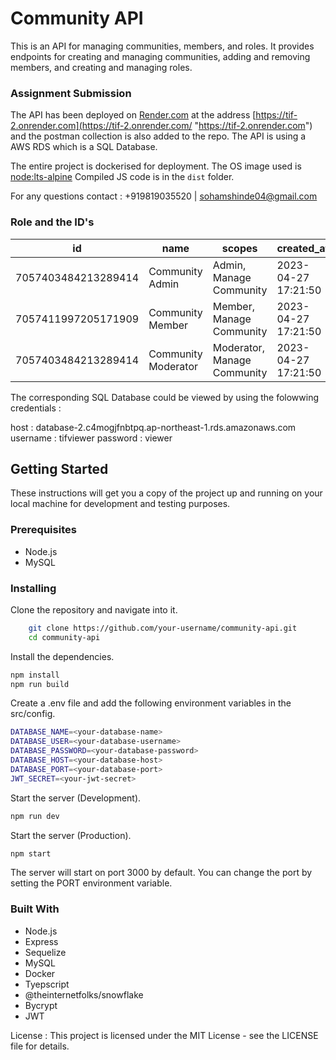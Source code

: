 
# Community API
This is an API for managing communities, members, and roles. It provides endpoints for creating and managing communities, adding and removing members, and creating and managing roles.

### Assignment Submission
The API has been deployed on [Render.com](https://render.com/ "Render.com") at the address [https://tif-2.onrender.com](https://tif-2.onrender.com/ "https://tif-2.onrender.com")  and the postman collection is also added to the repo. The API is using a AWS RDS which is a SQL Database. 

The entire project is dockerised for deployment. The OS image used is [node:lts-alpine](https://hub.docker.com/_/node)
Compiled JS code is in the `dist` folder.

For any questions contact : +919819035520 | sohamshinde04@gmail.com

### Role and the ID's
| id|name|scopes|created_at|updated_at
|--|--|--|--|--|
|  7057403484213289414| Community Admin |Admin, Manage Community  | 2023-04-27 17:21:50 | 2023-04-27 17:21:50 |
|  7057411997205171909| Community Member|Member, Manage Community  | 2023-04-27 17:21:50 | 2023-04-27 17:21:50 |
|  7057403484213289414| Community Moderator|Moderator, Manage Community  | 2023-04-27 17:21:50 | 2023-04-27 17:21:50 |

The corresponding SQL Database could be viewed by using the folowwing credentials : 

host : database-2.c4mogjfnbtpq.ap-northeast-1.rds.amazonaws.com
username : tifviewer
password : viewer


## Getting Started
These instructions will get you a copy of the project up and running on your local machine for development and testing purposes.

### Prerequisites
- Node.js
- MySQL
### Installing
Clone the repository and navigate into it.

```bash
    git clone https://github.com/your-username/community-api.git
    cd community-api
```
Install the dependencies.
```bash
npm install
npm run build
```
Create a .env file and add the following environment variables in the src/config.
```bash
DATABASE_NAME=<your-database-name>
DATABASE_USER=<your-database-username>
DATABASE_PASSWORD=<your-database-password>
DATABASE_HOST=<your-database-host>
DATABASE_PORT=<your-database-port>
JWT_SECRET=<your-jwt-secret>
```
Start the server (Development).
```bash
npm run dev
```

Start the server (Production).
```bash
npm start
```
The server will start on port 3000 by default. You can change the port by setting the PORT environment variable.

### Built With
- Node.js
- Express
- Sequelize
- MySQL
- Docker
- Tyepscript
- @theinternetfolks/snowflake
- Bycrypt
- JWT

License : 
This project is licensed under the MIT License - see the LICENSE file for details.

